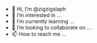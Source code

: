 - 👋 Hi, I’m @zigzigslaph
- 👀 I’m interested in ...
- 🌱 I’m currently learning ...
- 💞️ I’m looking to collaborate on ...
- 📫 How to reach me ...

<!---
zigzigslaph/zigzigslaph is a ✨ special ✨ repository because its `README.md` (this file) appears on your GitHub profile.
You can click the Preview link to take a look at your changes.
--->
